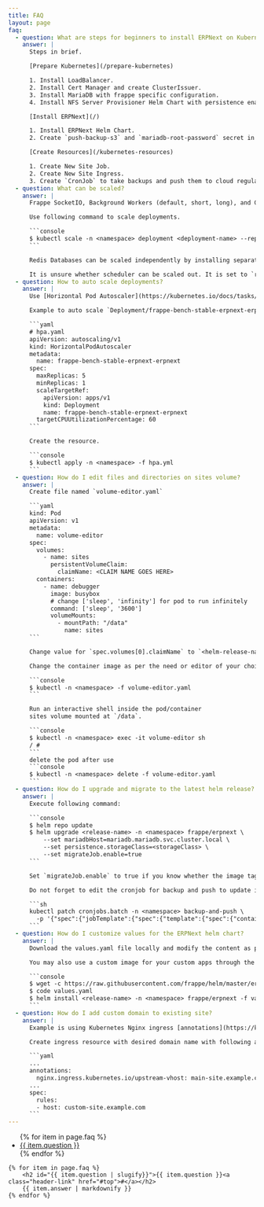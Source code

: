 ```yaml
---
title: FAQ
layout: page
faq:
  - question: What are steps for beginners to install ERPNext on Kubernetes?
    answer: |
      Steps in brief.

      [Prepare Kubernetes](/prepare-kubernetes)

      1. Install LoadBalancer.
      2. Install Cert Manager and create ClusterIssuer.
      3. Install MariaDB with frappe specific configuration.
      4. Install NFS Server Provisioner Helm Chart with persistence enabled.

      [Install ERPNext](/)

      1. Install ERPNext Helm Chart.
      2. Create `push-backup-s3` and `mariadb-root-password` secret in `erpnext` namespace.

      [Create Resources](/kubernetes-resources)

      1. Create New Site Job.
      2. Create New Site Ingress.
      3. Create `CronJob` to take backups and push them to cloud regularly.
  - question: What can be scaled?
    answer: |
      Frappe SocketIO, Background Workers (default, short, long), and Gunicorn/Nginx Deployments can be scaled independently without any complexities involved.

      Use following command to scale deployments.

      ```console
      $ kubectl scale -n <namespace> deployment <deployment-name> --replicas <number>
      ```

      Redis Databases can be scaled independently by installing separate Redis cluster Helm Chart(s). Use the hostname(s) provided by these helm chart(s) as `redisCacheHost`, `redisQueueHost`, and `redisSocketIOHost`.

      It is unsure whether scheduler can be scaled out. It is set to `replica: 1` by default.
  - question: How to auto scale deployments?
    answer: |
      Use [Horizontal Pod Autoscaler](https://kubernetes.io/docs/tasks/run-application/horizontal-pod-autoscale) to auto scale required deployments.

      Example to auto scale `Deployment/frappe-bench-stable-erpnext-erpnext`, apply following `hpa.yaml`.

      ```yaml
      # hpa.yaml
      apiVersion: autoscaling/v1
      kind: HorizontalPodAutoscaler
      metadata:
        name: frappe-bench-stable-erpnext-erpnext
      spec:
        maxReplicas: 5
        minReplicas: 1
        scaleTargetRef:
          apiVersion: apps/v1
          kind: Deployment
          name: frappe-bench-stable-erpnext-erpnext
        targetCPUUtilizationPercentage: 60
      ```

      Create the resource.

      ```console
      $ kubectl apply -n <namespace> -f hpa.yml
      ```
  - question: How do I edit files and directories on sites volume?
    answer: |
      Create file named `volume-editor.yaml`

      ```yaml
      kind: Pod
      apiVersion: v1
      metadata:
        name: volume-editor
      spec:
        volumes:
          - name: sites
            persistentVolumeClaim:
              claimName: <CLAIM NAME GOES HERE>
        containers:
          - name: debugger
            image: busybox
            # change ['sleep', 'infinity'] for pod to run infinitely
            command: ['sleep', '3600']
            volumeMounts:
              - mountPath: "/data"
                name: sites
      ```

      Change value for `spec.volumes[0].claimName` to `<helm-release-name>-erpnext` and create the resource in namespace where ERPNext is installed.

      Change the container image as per the need or editor of your choice.

      ```console
      $ kubectl -n <namespace> -f volume-editor.yaml
      ```

      Run an interactive shell inside the pod/container
      sites volume mounted at `/data`.

      ```console
      $ kubectl -n <namespace> exec -it volume-editor sh
      / #
      ```
      delete the pod after use
      ```console
      $ kubectl -n <namespace> delete -f volume-editor.yaml
      ```
  - question: How do I upgrade and migrate to the latest helm release?
    answer: |
      Execute following command:

      ```console
      $ helm repo update
      $ helm upgrade <release-name> -n <namespace> frappe/erpnext \
          --set mariadbHost=mariadb.mariadb.svc.cluster.local \
          --set persistence.storageClass=<storageClass> \
          --set migrateJob.enable=true
      ```

      Set `migrateJob.enable` to true if you know whether the image tag or the appVersion has changed. It will backup sites and migrate. Replace `<release-name>` with the installed helm release name, `<namespace>` with kubernetes namespace and `<storageClass>` with RWX storage class, e.g. `rook-cephfs`

      Do not forget to edit the cronjob for backup and push to update image. Set image to latest stable tag. e.g. v12.9.2

      ```sh
      kubectl patch cronjobs.batch -n <namespace> backup-and-push \
        -p '{"spec":{"jobTemplate":{"spec":{"template":{"spec":{"containers":[{"name":"push-backup","image":"frappe/erpnext-worker:v12"}]}}}}}}'
      ```
  - question: How do I customize values for the ERPNext helm chart?
    answer: |
      Download the values.yaml file locally and modify the content as per need. e.g. change `socketIOImage.tag` to `edge` and use the file to set values during helm install.

      You may also use a custom image for your custom apps through the `-f values.yaml` or by using the `--set <key>=<value>` param.

      ```console
      $ wget -c https://raw.githubusercontent.com/frappe/helm/master/erpnext/values.yaml
      $ code values.yaml
      $ helm install <release-name> -n <namespace> frappe/erpnext -f values.yaml
      ```
  - question: How do I add custom domain to existing site?
    answer: |
      Example is using Kubernetes Nginx ingress [annotations](https://kubernetes.github.io/ingress-nginx/user-guide/nginx-configuration/annotations/).

      Create ingress resource with desired domain name with following annotation:

      ```yaml
      ...
      annotations:
        nginx.ingress.kubernetes.io/upstream-vhost: main-site.example.com
      ...
      spec:
        rules:
        - host: custom-site.example.com
      ```
---
```


<section class="faq">
	<ul>
		{% for item in page.faq %}
			<li><a href="#{{ item.question | slugify }}">{{ item.question }}</a></li>
		{% endfor %}
	</ul>

    {% for item in page.faq %}
    	<h2 id="{{ item.question | slugify}}">{{ item.question }}<a class="header-link" href="#top">#</a></h2>
    	{{ item.answer | markdownify }}
    {% endfor %}

</section>
